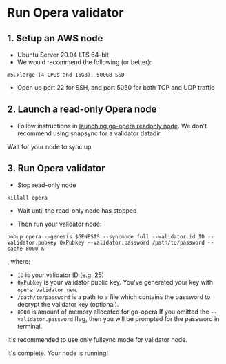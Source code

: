 # Run Opera validator

## 1. Setup an AWS node
- Ubuntu Server 20.04 LTS 64-bit
- We would recommend the following (or better): 
```
m5.xlarge (4 CPUs and 16GB), 500GB SSD
```
 
- Open up port 22 for SSH, and port 5050 for both TCP and UDP traffic

## 2. Launch a read-only Opera node
 - Follow instructions in [launching go-opera readonly node](setup-readonly-node.sh). We don't recommend using snapsync for a validator datadir.

Wait for your node to sync up

## 3. Run Opera validator
- Stop read-only node

```shell script
killall opera
```

- Wait until the read-only node has stopped

- Then run your validator node:

```shell script
nohup opera --genesis $GENESIS --syncmode full --validator.id ID --validator.pubkey 0xPubkey --validator.password /path/to/password --cache 8000 &
```
, where:
- `ID` is your validator ID (e.g. 25)
- `0xPubkey` is your validator public key. You've generated your key with `opera validator new`.
- `/path/to/password` is a path to a file which contains the password to decrypt the validator key (optional).
- `8000` is amount of memory allocated for go-opera
If you omitted the `--validator.password` flag, then you will be prompted for the password in terminal.

It's recommended to use only fullsync mode for validator node.

It's complete. Your node is running!
